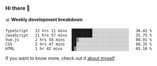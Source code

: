 ### Hi there 👋

<!--
**HondryTravis/HondryTravis** is a ✨ _special_ ✨ repository because its `README.md` (this file) appears on your GitHub profile.

Here are some ideas to get you started:

- 🔭 I’m currently working on ...
- 🌱 I’m currently learning ...
- 👯 I’m looking to collaborate on ...
- 🤔 I’m looking for help with ...
- 💬 Ask me about ...
- 📫 How to reach me: ...
- 😄 Pronouns: ...
- ⚡ Fun fact: ...
-->

<!-- [![travis's github stats](https://github-readme-stats.vercel.app/api?username=HondryTravis)](https://github.com/anuraghazra/github-readme-stats)  -->
<!-- ![travis's github stats](https://github-readme-stats.anuraghazra1.vercel.app/api/top-langs/?username=HondryTravis&theme=nord&layout=compact) -->

📊 **Weekly development breakdown**

<!--START_SECTION:waka-->
```text
TypeScript   12 hrs 11 mins  █████████░░░░░░░░░░░░░░░░   36.42 % 
JavaScript   11 hrs 57 mins  █████████░░░░░░░░░░░░░░░░   35.75 % 
Vue.js       2 hrs 58 mins   ██▒░░░░░░░░░░░░░░░░░░░░░░   08.91 % 
CSS          2 hrs 47 mins   ██░░░░░░░░░░░░░░░░░░░░░░░   08.35 % 
HTML         1 hr 42 mins    █▒░░░░░░░░░░░░░░░░░░░░░░░   05.10 % 
```
<!--END_SECTION:waka-->

If you want to know more, check out it [about myself](https://hondrytravis.github.io/)

